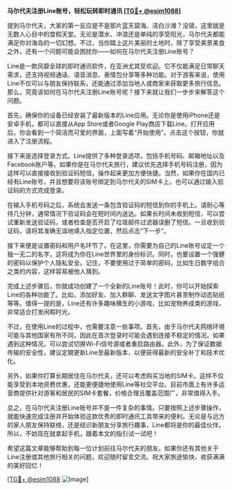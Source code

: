 **马尔代夫注册Line账号，轻松玩转即时通讯 [[TG💪+ @esim1088](https://t.me/s/esim1088)]**

提到马尔代夫，大家的第一反应是不是那片蓝天碧海、洁白沙滩？没错，这里就是无数人心目中的度假天堂。无论是潜水、冲浪还是单纯的享受阳光，马尔代夫都能满足你对海岛的一切幻想。不过，当你踏上这片美丽的土地时，除了享受美景美食之外，还有一个问题可能会困扰你——如何在马尔代夫注册Line账号？

Line是一款风靡全球的即时通讯软件，在亚洲尤其受欢迎。它不仅能满足日常聊天需求，还支持视频通话、语音消息、表情包分享等多种功能。对于游客来说，使用Line不仅可以与朋友保持联系，还能通过添加当地人或商家来获取更多旅行信息。那么，究竟该如何在马尔代夫注册Line账号呢？接下来就让我们一步步来解答这个问题。

首先，确保你的设备已经安装了最新版本的Line应用。无论你是使用iPhone还是安卓手机，都可以直接从App Store或者Google Play商店下载Line。打开应用后，你会看到一个简洁而可爱的界面，上面写着“开始使用”。点击这个按钮，你就进入了注册流程。

接下来是选择登录方式。Line提供了多种登录选项，包括手机号码、邮箱地址以及Facebook账户等。如果你是在马尔代夫旅行，建议优先选择手机号码注册，因为这样可以直接接收到验证码短信，操作起来更加方便快捷。当然，如果你在国内已经有Line账号，并且想要将该账号绑定到马尔代夫的SIM卡上，也可以通过输入验证码的方式完成登录。

在输入手机号码之后，系统会发送一条包含验证码的短信到你的手机上。请耐心等待几分钟，通常情况下验证码会在短时间内送达。如果长时间未收到短信，可以尝试重新发送验证码，或者检查是否开启了垃圾邮件过滤器误删了短信。一旦收到验证码，请将其准确无误地填入指定位置，然后点击“下一步”。

接下来便是设置密码和用户名环节了。在这里，你需要为自己的Line账号设定一个独一无二的名字，这将成为你在Line世界里的身份标识。同时，也要设置一个强健的密码以保护个人隐私安全。记住，不要使用过于简单的密码，比如生日数字组合之类的内容，这样容易被他人猜到。

完成上述步骤后，你就成功创建了一个全新的Line账号！此时，你可以开始探索Line的各种功能了。比如，添加好友、加入群聊、发送文字图片甚至制作动态贴纸等等。值得一提的是，Line还有许多趣味横生的小游戏，比如宠物养成类的游戏，非常适合打发闲暇时光。

不过，在使用Line的过程中，也需要注意一些事项。首先，由于马尔代夫网络环境可能与其他国家有所不同，因此在首次登录时可能会遇到连接不稳定的情况。如果遇到这种情况，可以尝试切换Wi-Fi信号源或者重启路由器。此外，为了保证数据传输的安全性，建议定期更新Line至最新版本，以便获得最新的安全补丁和技术优化。

另外，如果你打算长期居住在马尔代夫，还可以考虑购买当地的SIM卡。这样不仅能享受到本地资费优惠，还能更便捷地使用Line等社交平台。目前市面上有许多运营商提供针对游客和居民的SIM卡套餐，价格合理且覆盖范围广，非常值得入手。

总之，在马尔代夫注册Line账号并不是一件复杂的事情。只要按照上述步骤操作，就能快速完成注册并开始体验这款优秀的即时通讯工具带来的便利。无论是与远方的家人朋友保持联络，还是结识新朋友分享旅行趣事，Line都将是你的最佳伙伴。所以，不妨现在就拿起手机，跟着本文的指引试一试吧！

希望这篇文章能够帮助到每一位计划前往马尔代夫的朋友。如果你还有其他关于Line注册或其他旅行相关的问题，欢迎随时留言交流。祝大家旅途愉快，收获满满的美好回忆！

[[TG💪+ @esim1088](https://t.me/s/esim1088) ![Image](https://i.postimg.cc/4NQfJmqS/Snipaste-2025-05-13-00-14-12.png)]